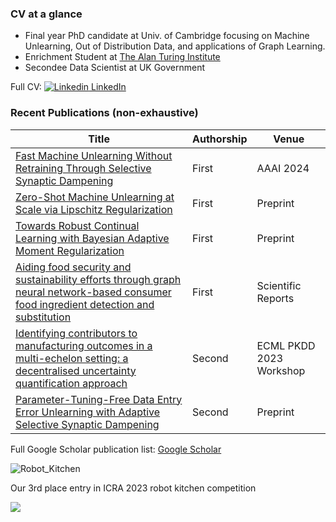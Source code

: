 ### CV at a glance 

- Final year PhD candidate at Univ. of Cambridge focusing on Machine Unlearning, Out of Distribution Data, and applications of Graph Learning.
- Enrichment Student at [The Alan Turing Institute](https://www.turing.ac.uk/) 
- Secondee Data Scientist at UK Government

Full CV: [![Linkedin](https://i.stack.imgur.com/gVE0j.png) LinkedIn](https://www.linkedin.com/in/jackfoster-ml/)

### Recent Publications (non-exhaustive)

| Title  | Authorship | Venue |
| ------------- | ------------- |  ------------- |
| [Fast Machine Unlearning Without Retraining Through Selective Synaptic Dampening](https://arxiv.org/abs/2308.07707)  | First  |  AAAI 2024  |
| [Zero-Shot Machine Unlearning at Scale via Lipschitz Regularization](https://browse.arxiv.org/abs/2402.01401)  | First |  Preprint  |
| [Towards Robust Continual Learning with Bayesian Adaptive Moment Regularization](https://arxiv.org/abs/2309.08546)  | First |  Preprint  |
| [Aiding food security and sustainability efforts through graph neural network-based consumer food ingredient detection and substitution](https://www.nature.com/articles/s41598-023-44859-0) | First |  Scientific Reports  |
| [Identifying contributors to manufacturing outcomes in a multi-echelon setting: a decentralised uncertainty quantification approach](https://arxiv.org/abs/2307.12157)  | Second |  ECML PKDD 2023 Workshop  |
| [Parameter-Tuning-Free Data Entry Error Unlearning with Adaptive Selective Synaptic Dampening](https://www.researchgate.net/publication/378011802_Parameter-Tuning-Free_Data_Entry_Error_Unlearning_with_Adaptive_Selective_Synaptic_Dampening)  | Second |  Preprint  |


Full Google Scholar publication list: [Google Scholar](https://scholar.google.co.uk/citations?user=7m8cBAoAAAAJ&hl=en)

![Robot_Kitchen](github_pubr_competition.gif)

Our 3rd place entry in ICRA 2023 robot kitchen competition

[![](https://visitcount.itsvg.in/api?id=jwf40&label=Profile%20Views%20(past%207%20days)&color=12&icon=5&pretty=true)](https://visitcount.itsvg.in)
